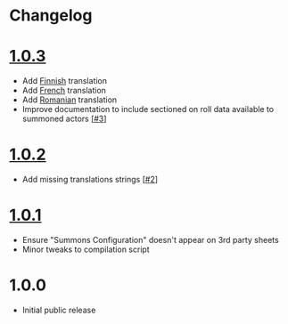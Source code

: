 # Changelog

# [1.0.3]
- Add [Finnish] translation
- Add [French] translation
- Add [Romanian] translation
- Improve documentation to include sectioned on roll data available to summoned actors [[#3]]

# [1.0.2]
- Add missing translations strings [[#2]]

# [1.0.1]
- Ensure "Summons Configuration" doesn't appear on 3rd party sheets
- Minor tweaks to compilation script

# 1.0.0
- Initial public release


[1.0.1]: https://github.com/arbron/fvtt-summoner/compare/1.0.0-alpha...1.0.1
[1.0.2]: https://github.com/arbron/fvtt-summoner/compare/1.0.1...1.0.2
[1.0.3]: https://github.com/arbron/fvtt-summoner/compare/1.0.2...1.0.3

[#2]: https://github.com/arbron/fvtt-summoner/issues/2
[#3]: https://github.com/arbron/fvtt-summoner/issues/3

[Finnish]: https://weblate.foundryvtt-hub.com/projects/arbron-summoner/main/fi/
[French]: https://weblate.foundryvtt-hub.com/projects/arbron-summoner/main/fr/
[Romanian]: https://weblate.foundryvtt-hub.com/projects/arbron-summoner/main/ro/
